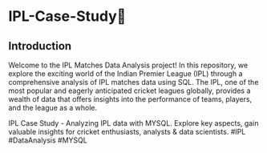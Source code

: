 # IPL-Case-Study🏏

## Introduction
Welcome to the IPL Matches Data Analysis project! In this repository, we explore the exciting world of the Indian Premier League (IPL) through a comprehensive analysis of IPL matches data using SQL. The IPL, one of the most popular and eagerly anticipated cricket leagues globally, provides a wealth of data that offers insights into the performance of teams, players, and the league as a whole.
 
 
 IPL Case Study - Analyzing IPL data with MYSQL. Explore key aspects, gain valuable insights for cricket enthusiasts, analysts &amp; data scientists. #IPL #DataAnalysis #MYSQL
